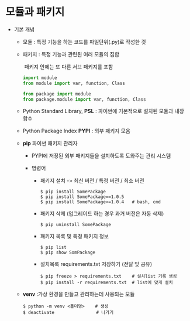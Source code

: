# 모듈과 패키지



- 기본 개념

  - 모듈 : 특정 기능을 하는 코드를 파일단위(.py)로 작성한 것

  - 패키지 : 특정 기능과 관련된 여러 모듈의 집합

    ​			   패키지 안에는 또 다른 서브 패키지를 포함

    ```python
    import module
    from module import var, function, Class
    
    from package import module
    from package.module import var, function, Class
    ```

    

  - Python Standard Library, **PSL** : 파이썬에 기본적으로 설치된 모듈과 내장 함수

  

  - Python Package Index **PYPI** : 외부 패키지 모음

  

  - **pip** 파이썬 패키지 관리자

    - PYPI에 저장된 외부 패키지들을 설치하도록 도와주는 관리 시스템

    - 명령어

      - 패키지 설치 -> 최신 버전 / 특정 버전 / 최소 버전

        ```
        $ pip install SomePackage
        $ pip install SomePackage==1.0.5
        $ pip install SomePackage>=1.0.4   # bash, cmd
        ```

      - 패키지 삭제  (업그레이드 하는 경우 과거 버전은 자동 삭제)

        ```
        $ pip uninstall SomePackage
        ```

      - 패키지 목록 및 특정 패키지 정보

        ```
        $ pip list
        $ pip show SomPackage
        ```

      - 설치목록 requirements.txt 저장하기 (전달 및 공유)

        ```
        $ pip freeze > requirements.txt    # 설치list 기록 생성
        $ pip install -r requirements.txt  # list에 맞게 설치
        ```

  

  - **venv** :가상 환경을 만들고 관리하는데 사용되는 모듈

    ```
    $ python -m venv <폴더명>    # 생성
    $ deactivate                # 나가기
    ```

    

